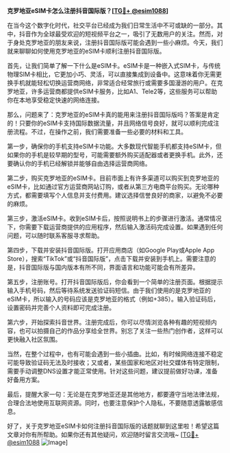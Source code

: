 **克罗地亚eSIM卡怎么注册抖音国际版？[[TG💪+ @esim1088](https://t.me/s/esim1088)]**

在当今这个数字化时代，社交平台已经成为我们日常生活中不可或缺的一部分。其中，抖音作为全球最受欢迎的短视频平台之一，吸引了无数用户的关注。然而，对于身处克罗地亚的朋友来说，注册抖音国际版可能会遇到一些小麻烦。今天，我们就来聊聊如何使用克罗地亚的eSIM卡顺利注册抖音国际版。

首先，让我们简单了解一下什么是eSIM卡。eSIM卡是一种嵌入式SIM卡，与传统物理SIM卡相比，它更加小巧、灵活，可以直接集成到设备中。这意味着你无需更换手机就能轻松切换运营商网络，非常适合经常旅行或需要多国漫游的用户。在克罗地亚，许多运营商都提供eSIM卡服务，比如A1、Tele2等，这些服务可以帮助你在本地享受稳定快速的网络连接。

那么，问题来了：克罗地亚的eSIM卡真的能用来注册抖音国际版吗？答案是肯定的！只要你的eSIM卡支持国际数据流量，并且网络信号良好，就可以顺利完成注册流程。不过，在操作之前，我们需要准备一些必要的材料和工具。

第一步，确保你的手机支持eSIM卡功能。大多数现代智能手机都支持eSIM卡，但如果你的手机是较早期的型号，可能需要额外购买适配器或者更换手机。此外，还要确认你的手机已经解锁并能够自由选择运营商网络。

第二步，购买克罗地亚的eSIM卡。目前市面上有许多渠道可以购买到克罗地亚的eSIM卡，比如通过官方运营商网站订购，或者从第三方电商平台购买。无论哪种方式，都需要填写个人信息并支付费用。建议选择信誉良好的商家，以避免不必要的麻烦。

第三步，激活eSIM卡。收到eSIM卡后，按照说明书上的步骤进行激活。通常情况下，你需要下载运营商提供的应用程序，然后输入激活码完成设置。如果遇到任何问题，可以随时联系客服寻求帮助。

第四步，下载并安装抖音国际版。打开应用商店（如Google Play或Apple App Store），搜索“TikTok”或“抖音国际版”，点击下载并安装到手机上。需要注意的是，抖音国际版与国内版本有所不同，界面语言和功能可能会有所差异。

第五步，注册账号。打开抖音国际版后，你会看到一个简单的注册页面。根据提示输入手机号码，然后等待系统发送验证码短信。由于我们使用的是克罗地亚的eSIM卡，所以输入的号码应该是克罗地亚的格式（例如+385）。输入验证码后，设置密码并完善个人资料即可完成注册。

第六步，开始探索抖音世界。注册完成后，你可以尽情浏览各种有趣的短视频内容，也可以拍摄自己的作品分享给全世界。别忘了关注一些热门创作者，这样可以更快融入社区氛围。

当然，在整个过程中，也有可能会遇到一些小插曲。比如，有时候网络连接不稳定可能导致验证码无法及时接收；又或者，某些国家和地区对社交媒体有特定限制，需要手动调整DNS设置才能正常使用。针对这些问题，建议提前做好功课，准备好备用方案。

最后，提醒大家一句：无论是在克罗地亚还是其他地方，都要遵守当地法律法规，合理合法地使用互联网资源。同时，也要注意保护个人隐私，不要随意透露敏感信息。

好了，关于克罗地亚eSIM卡如何注册抖音国际版的话题就聊到这里啦！希望这篇文章对你有所帮助。如果你还有其他疑问，欢迎随时留言交流哦~ [[TG💪+ @esim1088](https://t.me/s/esim1088) ![Image](https://i.postimg.cc/4NQfJmqS/Snipaste-2025-05-13-00-14-12.png)]